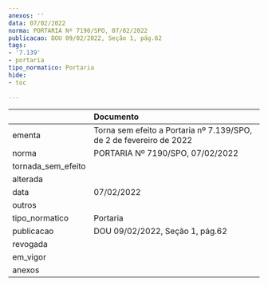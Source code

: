 ```yaml
---
anexos: ''
data: 07/02/2022
norma: PORTARIA Nº 7190/SPO, 07/02/2022
publicacao: DOU 09/02/2022, Seção 1, pág.62
tags:
- '7.139'
- portaria
tipo_normatico: Portaria
hide: 
- toc 
 
---
```


|                    | Documento                                                           |
|:-------------------|:--------------------------------------------------------------------|
| ementa             | Torna sem efeito a Portaria nº 7.139/SPO, de 2 de fevereiro de 2022 |
| norma              | PORTARIA Nº 7190/SPO, 07/02/2022                                    |
| tornada_sem_efeito |                                                                     |
| alterada           |                                                                     |
| data               | 07/02/2022                                                          |
| outros             |                                                                     |
| tipo_normatico     | Portaria                                                            |
| publicacao         | DOU 09/02/2022, Seção 1, pág.62                                     |
| revogada           |                                                                     |
| em_vigor           |                                                                     |
| anexos             |                                                                     |